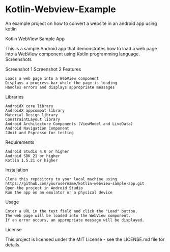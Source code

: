 # Kotlin-Webview-Example
An example project on how to convert a website in an android app using kotlin

Kotlin WebView Sample App

This is a sample Android app that demonstrates how to load a web page into a WebView component using Kotlin programming language.
Screenshots

Screenshot 1
Screenshot 2
Features

    Loads a web page into a WebView component
    Displays a progress bar while the page is loading
    Handles errors and displays appropriate messages

Libraries

    AndroidX core library
    AndroidX appcompat library
    Material Design library
    ConstraintLayout library
    Android Architecture Components (ViewModel and LiveData)
    Android Navigation Component
    JUnit and Espresso for testing

Requirements

    Android Studio 4.0 or higher
    Android SDK 21 or higher
    Kotlin 1.5.21 or higher

Installation

    Clone this repository to your local machine using https://github.com/yourusername/kotlin-webview-sample-app.git
    Open the project in Android Studio
    Run the app on an emulator or a physical device

Usage

    Enter a URL in the text field and click the "Load" button.
    The web page will be loaded into the WebView component.
    If an error occurs, an appropriate message will be displayed.

License

This project is licensed under the MIT License - see the LICENSE.md file for details.
